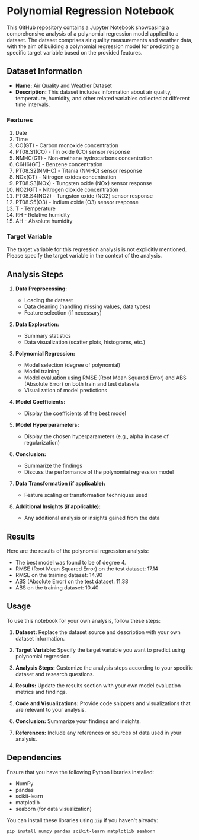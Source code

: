 # Polynomial Regression Notebook

This GitHub repository contains a Jupyter Notebook showcasing a comprehensive analysis of a polynomial regression model applied to a dataset. The dataset comprises air quality measurements and weather data, with the aim of building a polynomial regression model for predicting a specific target variable based on the provided features.

## Dataset Information

- **Name:** Air Quality and Weather Dataset
- **Description:** This dataset includes information about air quality, temperature, humidity, and other related variables collected at different time intervals.

### Features

1. Date
2. Time
3. CO(GT) - Carbon monoxide concentration
4. PT08.S1(CO) - Tin oxide (CO) sensor response
5. NMHC(GT) - Non-methane hydrocarbons concentration
6. C6H6(GT) - Benzene concentration
7. PT08.S2(NMHC) - Titania (NMHC) sensor response
8. NOx(GT) - Nitrogen oxides concentration
9. PT08.S3(NOx) - Tungsten oxide (NOx) sensor response
10. NO2(GT) - Nitrogen dioxide concentration
11. PT08.S4(NO2) - Tungsten oxide (NO2) sensor response
12. PT08.S5(O3) - Indium oxide (O3) sensor response
13. T - Temperature
14. RH - Relative humidity
15. AH - Absolute humidity

### Target Variable

The target variable for this regression analysis is not explicitly mentioned. Please specify the target variable in the context of the analysis.

## Analysis Steps

1. **Data Preprocessing:**
   - Loading the dataset
   - Data cleaning (handling missing values, data types)
   - Feature selection (if necessary)
   
2. **Data Exploration:**
   - Summary statistics
   - Data visualization (scatter plots, histograms, etc.)
   
3. **Polynomial Regression:**
   - Model selection (degree of polynomial)
   - Model training
   - Model evaluation using RMSE (Root Mean Squared Error) and ABS (Absolute Error) on both train and test datasets
   - Visualization of model predictions
   
4. **Model Coefficients:**
   - Display the coefficients of the best model
   
5. **Model Hyperparameters:**
   - Display the chosen hyperparameters (e.g., alpha in case of regularization)
   
6. **Conclusion:**
   - Summarize the findings
   - Discuss the performance of the polynomial regression model
   
7. **Data Transformation (if applicable):**
   - Feature scaling or transformation techniques used
   
8. **Additional Insights (if applicable):**
   - Any additional analysis or insights gained from the data

## Results

Here are the results of the polynomial regression analysis:

- The best model was found to be of degree 4.
- RMSE (Root Mean Squared Error) on the test dataset: 17.14
- RMSE on the training dataset: 14.90
- ABS (Absolute Error) on the test dataset: 11.38
- ABS on the training dataset: 10.40

## Usage

To use this notebook for your own analysis, follow these steps:

1. **Dataset:** Replace the dataset source and description with your own dataset information.

2. **Target Variable:** Specify the target variable you want to predict using polynomial regression.

3. **Analysis Steps:** Customize the analysis steps according to your specific dataset and research questions.

4. **Results:** Update the results section with your own model evaluation metrics and findings.

5. **Code and Visualizations:** Provide code snippets and visualizations that are relevant to your analysis.

6. **Conclusion:** Summarize your findings and insights.

7. **References:** Include any references or sources of data used in your analysis.

## Dependencies

Ensure that you have the following Python libraries installed:

- NumPy
- pandas
- scikit-learn
- matplotlib
- seaborn (for data visualization)

You can install these libraries using `pip` if you haven't already:

```bash
pip install numpy pandas scikit-learn matplotlib seaborn
